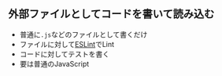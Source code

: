 ## 外部ファイルとしてコードを書いて読み込む

-   普通に`.js`などのファイルとして書くだけ
-   ファイルに対して[ESLint](http://eslint.org/ "ESLint")でLint
-   コードに対してテストを書く
-   要は普通のJavaScript
